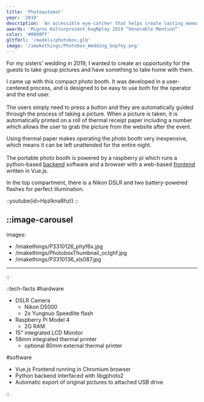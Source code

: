 ```yaml
---
title: 'Photoautomat'
year: '2019'
description: 'An accessible eye-catcher that helps create lasting memories'
awards: 'Migros Kulturprozent bugNplay 2019 “Honorable Mention”'
color: '#0000FF'
gltfUrl: '/models/photobox.glb'
image: '/imakethings/Photobox_Wedding_bnp7ny.png'
---
```


For my sisters' wedding in 2019, I wanted to create an opportunity for the guests to take group pictures and have something to take home with them.

I came up with this compact photo booth. It was developed in a user-centered process, and is designed to be easy to use both for the operator and the end user.
<br><br>
The users simply need to press a button and they are automatically guided through the process of taking a picture. When a picture is taken, it is automatically printed on a roll of thermal receipt paper including a number which allows the user to grab the picture from the website after the event.

Using thermal paper makes operating the photo booth very inexpensive, which means it can be left unattended for the entire night.
<br><br>
The portable photo booth is powered by a raspberry pi which runs a python-based [backend](https://github.com/chdabre/photobox-backend) software and a browser with a web-based [frontend](https://github.com/chdabre/photobox-frontend) written in Vue.js.

In the top compartment, there is a Nikon DSLR and two battery-powered flashes for perfect illumination.

::youtube{id=Hpzlkna8hzI}
::

::image-carousel
---
images:
- /imakethings/P3310126_phyf6x.jpg
- /imakethings/PhotoboxThumbnail_octghf.jpg
- /imakethings/P3310136_xls087.jpg
---
::

::tech-facts
#hardware
- DSLR Camera
  - Nikon D5000
  - 2x Yungnuo Speedlite flash
- Raspberry Pi Model 4
  - 2G RAM
- 15" integrated LCD Monitor 
- 58mm integrated thermal printer 
  - optional 80mm external thermal printer
>

#software
- Vue.js Frontend running in Chromium browser
- Python backend interfaced with libgphoto2
- Automatic export of original pictures to attached USB drive
>
::
